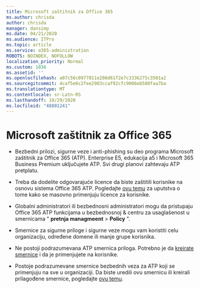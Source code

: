 ```yaml
---
title: Microsoft zaštitnik za Office 365
ms.author: chrisda
author: chrisda
manager: dansimp
ms.date: 04/21/2020
ms.audience: ITPro
ms.topic: article
ms.service: o365-administration
ROBOTS: NOINDEX, NOFOLLOW
localization_priority: Normal
ms.custom: 1036
ms.assetid: ''
ms.openlocfilehash: a07c56c0977811e286d61f2e7c3336275c3501a2
ms.sourcegitcommit: 4caf5e6c2fee2903ccaf92cfc9006eb580faa7ba
ms.translationtype: MT
ms.contentlocale: sr-Latn-RS
ms.lasthandoff: 10/29/2020
ms.locfileid: "48801241"
---
```

# <a name="microsoft-defender-for-office-365"></a>Microsoft zaštitnik za Office 365

- Bezbedni prilozi, sigurne veze i anti-phishing su deo programa Microsoft zaštitnik za Office 365 (ATP). Enterprise E5, edukacija a5 i Microsoft 365 Business Premium uključujete ATP. Svi drugi planovi zahtevaju ATP pretplatu.

- Treba da dodelite odgovarajuće licence da biste zaštitili korisnike na osnovu sistema Office 365 ATP. Pogledajte [ovu temu](https://docs.microsoft.com/microsoft-365/admin/add-users/add-users) za uputstva o tome kako se masovno primenjuju licence za korisnike.

- Globalni administratori ili bezbednosni administratori mogu da pristupaju Office 365 ATP funkcijama u bezbednosnoj & centru za usaglašenost u smernicama " **pretnja managmeent** \> **Policy** ".

- Smernice za sigurne priloge i sigurne veze mogu vam koristiti celu organizaciju, određene domene ili manje grupe korisnika.

- Ne postoji podrazumevana ATP smernica priloga. Potrebno je da [kreirate smernice](https://docs.microsoft.com/microsoft-365/security/office-365-security/set-up-atp-safe-attachments-policies) i da je primenjujete na korisnike.

- Postoje podrazumevane smernice bezbednih veza za ATP koji se primenjuju na sve u organizaciji. Da biste uredili ovu smernicu ili kreirali prilagođene smernice, pogledajte [ovu temu](https://docs.microsoft.com/microsoft-365/security/office-365-security/set-up-atp-safe-links-policies).
